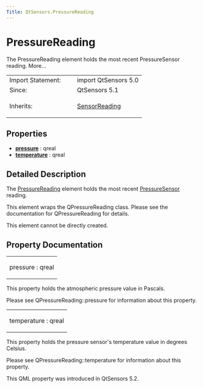 ```yaml
---
Title: QtSensors.PressureReading
---
```

        
PressureReading
===============

<span class="subtitle"></span>
The PressureReading element holds the most recent PressureSensor reading. More...

<table>
<colgroup>
<col width="50%" />
<col width="50%" />
</colgroup>
<tbody>
<tr class="odd">
<td>Import Statement:</td>
<td>import QtSensors 5.0</td>
</tr>
<tr class="even">
<td>Since:</td>
<td>QtSensors 5.1</td>
</tr>
<tr class="odd">
<td>Inherits:</td>
<td><p><a href="QtSensors.SensorReading.md">SensorReading</a></p></td>
</tr>
</tbody>
</table>

<span id="properties"></span>
Properties
----------

-   ****[pressure](#pressure-prop)**** : qreal
-   ****[temperature](#temperature-prop)**** : qreal

<span id="details"></span>
Detailed Description
--------------------

The [PressureReading](index.html) element holds the most recent [PressureSensor](../QtSensors.PressureSensor.md) reading.

This element wraps the QPressureReading class. Please see the documentation for QPressureReading for details.

This element cannot be directly created.

Property Documentation
----------------------

<table>
<colgroup>
<col width="100%" />
</colgroup>
<tbody>
<tr class="odd">
<td><p><span id="pressure-prop"></span><span class="name">pressure</span> : <span class="type">qreal</span></p></td>
</tr>
</tbody>
</table>

This property holds the atmospheric pressure value in Pascals.

Please see QPressureReading::pressure for information about this property.

<table>
<colgroup>
<col width="100%" />
</colgroup>
<tbody>
<tr class="odd">
<td><p><span id="temperature-prop"></span><span class="name">temperature</span> : <span class="type">qreal</span></p></td>
</tr>
</tbody>
</table>

This property holds the pressure sensor's temperature value in degrees Celsius.

Please see QPressureReading::temperature for information about this property.

This QML property was introduced in QtSensors 5.2.

